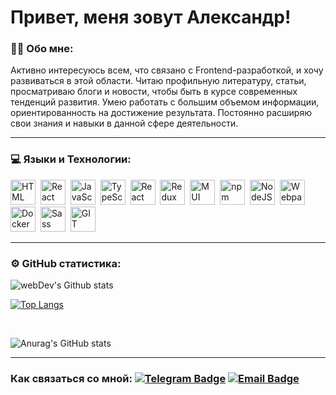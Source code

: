 # Привет, меня зовут Александр!


### 👩‍💻 Обо мне:

Активно интересуюсь всем, что связано
с Frontend-разработкой, и хочу
развиваться в этой области. Читаю
профильную литературу, статьи, просматриваю блоги и новости, чтобы
быть в курсе современных тенденций
развития. Умею работать с большим
объемом информации, ориентированность на достижение
результата. Постоянно расширяю свои
знания и навыки в данной сфере
деятельности.

---

### 💻 Языки и Технологии:

<div>
  <img src="https://cdn.jsdelivr.net/gh/devicons/devicon/icons/html5/html5-plain.svg" title="HTML" alt="HTML" width="40" height="40"/>&nbsp;
  <img src="https://cdn.jsdelivr.net/gh/devicons/devicon/icons/css3/css3-plain.svg" title="CSS" alt="React" width="40" height="40"/>&nbsp;
  <img src="https://cdn.jsdelivr.net/gh/devicons/devicon/icons/javascript/javascript-plain.svg" title="JavaScript" alt="JavaScript" width="40" height="40"/>&nbsp;
  <img src="https://cdn.jsdelivr.net/gh/devicons/devicon/icons/typescript/typescript-plain.svg" title="TypeScript" alt="TypeScript" width="40" height="40"/>&nbsp;
  <img src="https://cdn.jsdelivr.net/gh/devicons/devicon/icons/react/react-original-wordmark.svg" title="React" alt="React" width="40" height="40"/>&nbsp;
  <img src="https://cdn.jsdelivr.net/gh/devicons/devicon/icons/redux/redux-original.svg"  title="Redux" alt="Redux" width="40" height="40"/>&nbsp;
  <img src="https://cdn.jsdelivr.net/gh/devicons/devicon/icons/materialui/materialui-plain.svg" title="MUI" alt="MUI" width="40" height="40"/>&nbsp;
  <img src="https://cdn.jsdelivr.net/gh/devicons/devicon/icons/npm/npm-original-wordmark.svg" title="npm" alt="npm" width="40" height="40"/>&nbsp;
  <img src="https://cdn.jsdelivr.net/gh/devicons/devicon/icons/nodejs/nodejs-original.svg" title="NodeJS"  alt="NodeJS" width="40" height="40"/>&nbsp;
  <img src="https://cdn.jsdelivr.net/gh/devicons/devicon/icons/webpack/webpack-plain.svg" title="Webpack" alt="Webpack" width="40" height="40"/>&nbsp;
  <img src="https://cdn.jsdelivr.net/gh/devicons/devicon/icons/docker/docker-plain-wordmark.svg" title="Docker" alt="Docker" width="40" height="40"/>&nbsp;
  <img src="https://cdn.jsdelivr.net/gh/devicons/devicon/icons/sass/sass-original.svg" title="Sass" alt="Sass" width="40" height="40"/>&nbsp;
  <img src="https://cdn.jsdelivr.net/gh/devicons/devicon/icons/git/git-plain-wordmark.svg" title="GIT" alt="GIT" width="40" height="40"/>&nbsp;
</div>

---

### ⚙️ GitHub статистика:

<img  src="https://github-readme-streak-stats.herokuapp.com?user=AlexRybakov&theme=tokyonight" alt="webDev's Github stats" />

<br>

[![Top Langs](https://github-readme-stats.vercel.app/api/top-langs/?username=AlexRybakov&layout=compact&theme=tokyonight)](https://github.com/AlexRybakov/github-readme-stats)

<br>

![Anurag's GitHub stats](https://github-readme-stats.vercel.app/api?username=AlexRybakov&show_icons=true&theme=tokyonight)


---

### Как связаться со мной: [![Telegram Badge](https://img.shields.io/badge/-AlexRybakov-blue?style=flat&logo=Telegram&logoColor=white)](https://t.me/AlexRybakov96) [![Email Badge](https://img.shields.io/badge/-Gmail-red?style=flat&logo=Gmail&logoColor=white)](mailto:alexrybakov.dev@yandex.ru)
